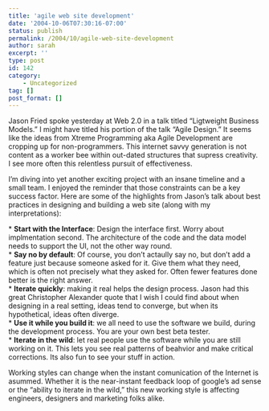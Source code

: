 ```yaml
---
title: 'agile web site development'
date: '2004-10-06T07:30:16-07:00'
status: publish
permalink: /2004/10/agile-web-site-development
author: sarah
excerpt: ''
type: post
id: 142
category:
    - Uncategorized
tag: []
post_format: []
---
```

Jason Fried spoke yesterday at Web 2.0 in a talk titled “Ligtweight Business Models.” I might have titled his portion of the talk “Agile Design.” It seems like the ideas from Xtreme Programming aka Agile Development are cropping up for non-programmers. This internet savvy generation is not content as a worker bee within out-dated structures that supress creativity. I see more often this relentless pursuit of effectiveness.

I’m diving into yet another exciting project with an insane timeline and a small team. I enjoyed the reminder that those constraints can be a key success factor. Here are some of the highlights from Jason’s talk about best practices in designing and building a web site (along with my interpretations):

\* **Start with the Interface**: Design the interface first. Worry about implmentation second. The architecture of the code and the data model needs to support the UI, not the other way round.  
\* **Say no by default**: Of course, you don’t actaully say no, but don’t add a feature just because someone asked for it. Give them what they need, which is often not precisely what they asked for. Often fewer features done better is the right answer.  
\* **Iterate quickly**: making it real helps the design process. Jason had this great Christopher Alexander quote that I wish I could find about when designing in a real setting, ideas tend to converge, but when its hypothetical, ideas often diverge.  
\* **Use it while you build it**: we all need to use the software we build, during the development process. You are your own best beta tester.  
\* **Iterate in the wild**: let real people use the software while you are still working on it. This lets you see real patterns of beahvior and make critical corrections. Its also fun to see your stuff in action.

Working styles can change when the instant comunication of the Internet is asummed. Whether it is the near-instant feedback loop of google’s ad sense or the “ability to iterate in the wild,” this new working style is affecting engineers, designers and marketing folks alike.